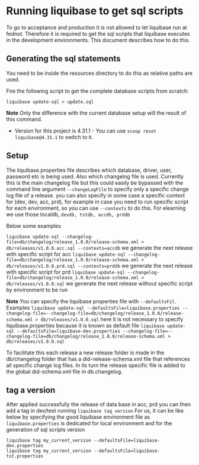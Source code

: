 # Running liquibase to get sql scripts

To go to acceptance and production it is not allowed to let liquibase run at fednot. Therefore it is required to get the sql scripts that liquibase executes in the development environments. This document describes how to do this.

## Generating the sql statements
You need to be inside the resources directory to do this as relative paths are used.

Fire the following script to get the complete database scripts from scratch:
```
liquibase update-sql > update.sql
```
**Note** Only the difference with the current database setup will the result of this command.

* Version for this project is 4.31.1 - You can use ``scoop reset liquibase@4.31.1`` to switch to it.

## Setup

The liquibase.properties file describes which database, driver, user, password etc is being used.
Also which changelog file is used. Currently this is the main changelog file but this could easily be bypassed with the command line argument ``--changeLogFile`` to specify only a specific change log file of a release.
you can also specify in some case a specific context for (dev, dev, acc, prd), for example in case you need to run specific script for each environment, so you can use ``--contexts`` to do this.
For elearning we use those localdb, ``devdb, tstdb, accdb, prddb``

Below some examples

``liquibase update-sql --changelog-file=db/changelog/release_1.0.0/release-schema.xml > db/releases/v1.0.0.acc.sql --contexts=accdb`` we generate the next release with specific script for acc
``liquibase update-sql --changelog-file=db/changelog/release_1.0.0/release-schema.xml > db/releases/v1.0.0.prd.sql --contexts=prddb`` we generate the next release with specific script for prd
``liquibase update-sql --changelog-file=db/changelog/release_1.0.0/release-schema.xml > db/releases/v1.0.0.sql`` we generate the next release without specific script by environment to be run

**Note** You can specify the liquibase properties file with ``--defaultsFil``.
Examples
``liquibase update-sql --defaultsFile=liquibase.properties --changelog-file=--changelog-file=db/changelog/release_1.0.0/release-schema.xml > db/releases/v1.0.0.sql`` here it is not necessary to specify liquibase.properties because it is known as default file
``liquibase update-sql --defaultsFile=liquibase-dev.properties --changelog-file=--changelog-file=db/changelog/release_1.0.0/release-schema.xml > db/releases/v1.0.0.sql``

To facilitate this each release a new release folder is made in the db/changelog folder that has a did-release-schema.xml file that references all specific change log files.
In its turn the release specific file is added to the global did-schema.xml file in db.changelog.

## tag a version

After applied successfully the release of data base in acc, prd you can then add a tag in dev/test running ``liquibase tag version``
For us, it can be like below by specifying the good liquibase environment file as ``liquibase.properties`` is dedicated for local environment and for the generation of sql scripts version
```
liquibase tag my_current_version --defaultsFile=liquibase-dev.properties
liquibase tag my_current_version --defaultsFile=liquibase-tst.properties
```